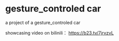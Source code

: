 # gesture_controled car
 a project of a gesture_controled car

 showcasing video on bilinili：
       https://b23.tv/7jrvzvL
